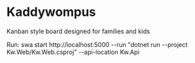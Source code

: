 # Kaddywompus
Kanban style board designed for families and kids


Run:
swa start http://localhost:5000 --run "dotnet run --project Kw.Web/Kw.Web.csproj" --api-location Kw.Api